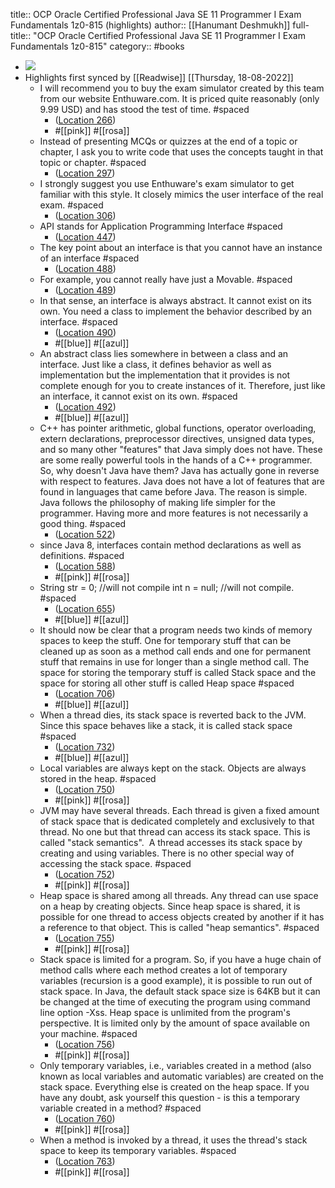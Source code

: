 title:: OCP Oracle Certified Professional Java SE 11 Programmer I Exam Fundamentals 1z0-815 (highlights)
author:: [[Hanumant Deshmukh]]
full-title:: "OCP Oracle Certified Professional Java SE 11 Programmer I Exam Fundamentals 1z0-815"
category:: #books

- ![](https://images-na.ssl-images-amazon.com/images/I/51hydbMukbL._SL200_.jpg)
- Highlights first synced by [[Readwise]] [[Thursday, 18-08-2022]]
	- I will recommend you to buy the exam simulator created by this team from our website Enthuware.com. It is priced quite reasonably (only 9.99 USD) and has stood the test of time. #spaced
		- ([Location 266](https://readwise.io/to_kindle?action=open&asin=B07VWMD2LB&location=266))
		- #[[pink]] #[[rosa]]
	- Instead of presenting MCQs or quizzes at the end of a topic or chapter, I ask you to write code that uses the concepts taught in that topic or chapter. #spaced
		- ([Location 297](https://readwise.io/to_kindle?action=open&asin=B07VWMD2LB&location=297))
	- I strongly suggest you use Enthuware's exam simulator to get familiar with this style. It closely mimics the user interface of the real exam. #spaced
		- ([Location 306](https://readwise.io/to_kindle?action=open&asin=B07VWMD2LB&location=306))
	- API stands for Application Programming Interface #spaced
		- ([Location 447](https://readwise.io/to_kindle?action=open&asin=B07VWMD2LB&location=447))
	- The key point about an interface is that you cannot have an instance of an interface #spaced
		- ([Location 488](https://readwise.io/to_kindle?action=open&asin=B07VWMD2LB&location=488))
	- For example, you cannot really have just a Movable. #spaced
		- ([Location 489](https://readwise.io/to_kindle?action=open&asin=B07VWMD2LB&location=489))
	- In that sense, an interface is always abstract. It cannot exist on its own. You need a class to implement the behavior described by an interface. #spaced
		- ([Location 490](https://readwise.io/to_kindle?action=open&asin=B07VWMD2LB&location=490))
		- #[[blue]] #[[azul]]
	- An abstract class lies somewhere in between a class and an interface. Just like a class, it defines behavior as well as implementation but the implementation that it provides is not complete enough for you to create instances of it. Therefore, just like an interface, it cannot exist on its own. #spaced
		- ([Location 492](https://readwise.io/to_kindle?action=open&asin=B07VWMD2LB&location=492))
		- #[[blue]] #[[azul]]
	- C++ has pointer arithmetic, global functions, operator overloading, extern declarations, preprocessor directives, unsigned data types, and so many other "features" that Java simply does not have. These are some really powerful tools in the hands of a C++ programmer. So, why doesn't Java have them? Java has actually gone in reverse with respect to features. Java does not have a lot of features that are found in languages that came before Java. The reason is simple. Java follows the philosophy of making life simpler for the programmer. Having more and more features is not necessarily a good thing. #spaced
		- ([Location 522](https://readwise.io/to_kindle?action=open&asin=B07VWMD2LB&location=522))
	- since Java 8, interfaces contain method declarations as well as definitions. #spaced
		- ([Location 588](https://readwise.io/to_kindle?action=open&asin=B07VWMD2LB&location=588))
		- #[[pink]] #[[rosa]]
	- String str = 0; //will not compile int n = null; //will not compile. #spaced
		- ([Location 655](https://readwise.io/to_kindle?action=open&asin=B07VWMD2LB&location=655))
		- #[[blue]] #[[azul]]
	- It should now be clear that a program needs two kinds of memory spaces to keep the stuff. One for temporary stuff that can be cleaned up as soon as a method call ends and one for permanent stuff that remains in use for longer than a single method call. The space for storing the temporary stuff is called Stack space and the space for storing all other stuff is called Heap space #spaced
		- ([Location 706](https://readwise.io/to_kindle?action=open&asin=B07VWMD2LB&location=706))
		- #[[blue]] #[[azul]]
	- When a thread dies, its stack space is reverted back to the JVM. Since this space behaves like a stack, it is called stack space #spaced
		- ([Location 732](https://readwise.io/to_kindle?action=open&asin=B07VWMD2LB&location=732))
		- #[[blue]] #[[azul]]
	- Local variables are always kept on the stack. Objects are always stored in the heap. #spaced
		- ([Location 750](https://readwise.io/to_kindle?action=open&asin=B07VWMD2LB&location=750))
		- #[[pink]] #[[rosa]]
	- JVM may have several threads. Each thread is given a fixed amount of stack space that is dedicated completely and exclusively to that thread. No one but that thread can access its stack space. This is called "stack semantics".  A thread accesses its stack space by creating and using variables. There is no other special way of accessing the stack space. #spaced
		- ([Location 752](https://readwise.io/to_kindle?action=open&asin=B07VWMD2LB&location=752))
		- #[[pink]] #[[rosa]]
	- Heap space is shared among all threads. Any thread can use space on a heap by creating objects. Since heap space is shared, it is possible for one thread to access objects created by another if it has a reference to that object. This is called "heap semantics". #spaced
		- ([Location 755](https://readwise.io/to_kindle?action=open&asin=B07VWMD2LB&location=755))
		- #[[pink]] #[[rosa]]
	- Stack space is limited for a program. So, if you have a huge chain of method calls where each method creates a lot of temporary variables (recursion is a good example), it is possible to run out of stack space. In Java, the default stack space size is 64KB but it can be changed at the time of executing the program using command line option -Xss. Heap space is unlimited from the program's perspective. It is limited only by the amount of space available on your machine. #spaced
		- ([Location 756](https://readwise.io/to_kindle?action=open&asin=B07VWMD2LB&location=756))
		- #[[pink]] #[[rosa]]
	- Only temporary variables, i.e., variables created in a method (also known as local variables and automatic variables) are created on the stack space. Everything else is created on the heap space. If you have any doubt, ask yourself this question - is this a temporary variable created in a method? #spaced
		- ([Location 760](https://readwise.io/to_kindle?action=open&asin=B07VWMD2LB&location=760))
		- #[[pink]] #[[rosa]]
	- When a method is invoked by a thread, it uses the thread's stack space to keep its temporary variables. #spaced
		- ([Location 763](https://readwise.io/to_kindle?action=open&asin=B07VWMD2LB&location=763))
		- #[[pink]] #[[rosa]]